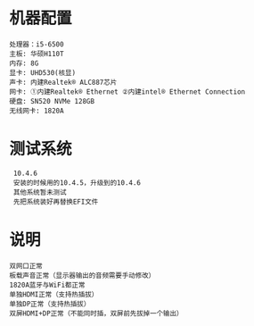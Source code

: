 机器配置  
=
    处理器：i5-6500  
    主板: 华硕H110T  
    内存: 8G  
    显卡: UHD530(核显)  
    声卡: 内建Realtek® ALC887芯片  
    网卡: ①内建Realtek® Ethernet ②内建intel® Ethernet Connection  
    硬盘: SN520 NVMe 128GB  
    无线网卡: 1820A  
   
测试系统
=
     10.4.6
     安装的时候用的10.4.5，升级到的10.4.6
     其他系统暂未测试  
     先把系统装好再替换EFI文件  
   
说明
=
    双网口正常
    板载声音正常（显示器输出的音频需要手动修改）
    1820A蓝牙与WiFi都正常
    单独HDMI正常（支持热插拔）
    单独DP正常（支持热插拔）
    双屏HDMI+DP正常（不能同时插，双屏前先拔掉一个输出）
    
